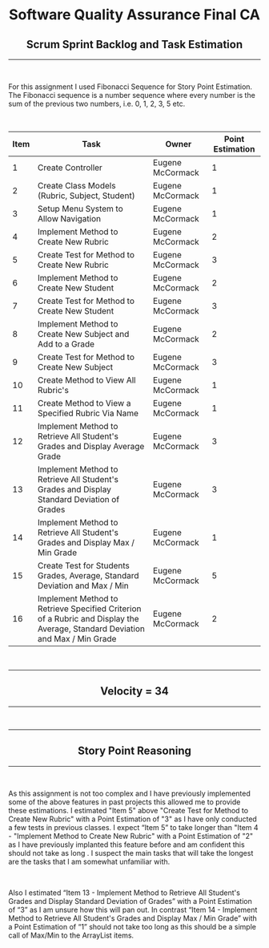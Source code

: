 # <center> Software Quality Assurance Final CA </center>

## <center> Scrum Sprint Backlog and Task Estimation </center>

---

<br />

For this assignment I used Fibonacci Sequence for Story Point Estimation. The Fibonacci sequence is a number sequence where every number is the sum of the previous two numbers, i.e. 0, 1, 2, 3, 5 etc. 

<br />

|Item | Task | Owner | Point Estimation |
| --- | ---  |  ---  |     ---      |
|  1  | Create Controller | Eugene McCormack | 1 |
|  2  | Create Class Models (Rubric, Subject, Student) | Eugene McCormack | 1 |
|  3  | Setup Menu System to Allow Navigation | Eugene McCormack | 1 |
|  4  | Implement Method to Create New Rubric | Eugene McCormack | 2 |
|  5  | Create Test for Method to Create New Rubric | Eugene McCormack | 3 |
|  6  | Implement Method to Create New Student| Eugene McCormack | 2 |
|  7  | Create Test for Method to Create New Student | Eugene McCormack | 3 |
|  8  | Implement Method to Create New Subject and Add to a Grade| Eugene McCormack | 2 |
|  9  | Create Test for Method to Create New Subject | Eugene McCormack | 3 |
|  10  | Create Method to View All Rubric's | Eugene McCormack | 1 |
|  11  | Create Method to View a  Specified Rubric Via Name | Eugene McCormack | 1 |
|  12  | Implement Method to Retrieve All Student's Grades and Display Average Grade| Eugene McCormack | 3 |
|  13  | Implement Method to Retrieve All Student's Grades and Display Standard Deviation of Grades| Eugene McCormack | 3 |
|  14  | Implement Method to Retrieve All Student's Grades and Display Max / Min Grade| Eugene McCormack | 1 |
|  15  | Create Test for Students Grades, Average, Standard Deviation and Max / Min | Eugene McCormack | 5 |
|  16  | Implement Method to Retrieve Specified Criterion of a Rubric and Display the Average, Standard Deviation and Max / Min Grade| Eugene McCormack | 2 |

<br />

---
## <center> Velocity = 34  </center>
---

<br />

---
## <center> Story Point Reasoning </center>
---

<br />

As this assignment is not too complex and I have previously implemented some of the above features in past projects this allowed me to provide these estimations. I estimated "Item 5" above "Create Test for Method to Create New Rubric" with a Point Estimation of "3" as I have only conducted a few tests in previous classes. I expect “Item 5” to take longer than "Item 4 - "Implement Method to Create New Rubric" with a Point Estimation of "2" as I have previously implanted this feature before and am confident this should not take as long . I suspect the main tasks that will take the longest are the tasks that I am somewhat unfamiliar with.

<br />

Also I estimated  “Item 13 - Implement Method to Retrieve All Student's Grades and Display Standard Deviation of Grades” with a Point Estimation of “3” as I am unsure how this will pan out. In contrast “Item 14 - Implement Method to Retrieve All Student's Grades and Display Max / Min Grade” with a Point Estimation of “1” should not take too long as this should be a simple call of Max/Min to the ArrayList items. 

